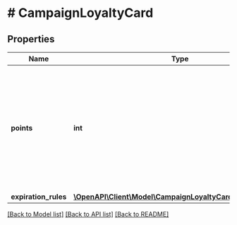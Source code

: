 # # CampaignLoyaltyCard

## Properties

Name | Type | Description | Notes
------------ | ------------- | ------------- | -------------
**points** | **int** | The initial number of points to assign to the loyalty card. This is the current loyalty card score i.e. the number of loyalty points on the card. | [optional]
**expiration_rules** | [**\OpenAPI\Client\Model\CampaignLoyaltyCardExpirationRules**](CampaignLoyaltyCardExpirationRules.md) |  | [optional]

[[Back to Model list]](../../README.md#models) [[Back to API list]](../../README.md#endpoints) [[Back to README]](../../README.md)
